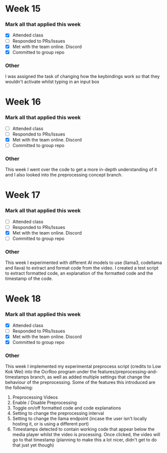 # Week 15 
### Mark all that applied this week
- [x] Attended class
- [ ] Responded to PRs/Issues
- [x] Met with the team online. Discord
- [x] Committed to group repo

### Other
I was assigned the task of changing how the keybindings work so that they wouldn't activate whilst typing in an input box

# Week 16
### Mark all that applied this week
- [ ] Attended class
- [ ] Responded to PRs/Issues
- [x] Met with the team online. Discord
- [ ] Committed to group repo

### Other
This week I went over the code to get a more in-depth understanding of it and I also looked into the preprocessing concept branch.

# Week 17
### Mark all that applied this week
- [ ] Attended class
- [ ] Responded to PRs/Issues
- [x] Met with the team online. Discord
- [ ] Committed to group repo

### Other
This week I experimented with different AI models to use (llama3, codellama and llava) to extract and format code from the video.
I created a test script to extract formatted code, an explanation of the formatted code and the timestamp of the code.

# Week 18
### Mark all that applied this week
- [x] Attended class
- [ ] Responded to PRs/Issues
- [x] Met with the team online. Discord
- [x] Committed to group repo

### Other
This week I implemented my experimental preprocess script (credits to Low Kok Wei) into the OcrRoo program under the features/preprocessing-and-timestamps branch, as well as added multiple settings that change the behaviour of the preprocessing.
Some of the features this introduced are the following:
1. Preprocessing Videos
2. Enable / Disable Preprocessing
3. Toggle on/off formatted code and code explanations
4. Setting to change the preprocessing interval
5. Setting to change the llama endpoint (incase the user isn't locally hosting it, or is using a different port)
6. Timestamps detected to contain working code that appear below the media player whilst the video is processing. Once clicked, the video will go to that timestamp (planning to make this a lot nicer, didn't get to do that just yet though)
